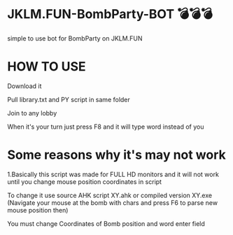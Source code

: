 # JKLM.FUN-BombParty-BOT 💣💣💣
simple to use bot for BombParty on JKLM.FUN

# HOW TO USE

Download it

Pull library.txt and PY script in same folder

Join to any lobby

When it's your turn just press F8 and it will type word instead of you

# Some reasons why it's may not work

1.Basically this script was made for FULL HD monitors and it will not work until you change mouse position coordinates in script

To change it use source AHK script XY.ahk or compiled version XY.exe (Navigate your mouse at the bomb with chars and press F6 to parse new mouse position then)

You must change Coordinates of Bomb position and word enter field

